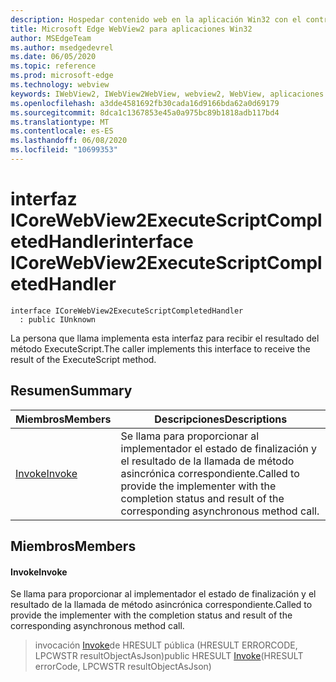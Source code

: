 ```yaml
---
description: Hospedar contenido web en la aplicación Win32 con el control Microsoft Edge WebView2
title: Microsoft Edge WebView2 para aplicaciones Win32
author: MSEdgeTeam
ms.author: msedgedevrel
ms.date: 06/05/2020
ms.topic: reference
ms.prod: microsoft-edge
ms.technology: webview
keywords: IWebView2, IWebView2WebView, webview2, WebView, aplicaciones Win32, Win32, Edge, ICoreWebView2, ICoreWebView2Controller, control de explorador, HTML Edge
ms.openlocfilehash: a3dde4581692fb30cada16d9166bda62a0d69179
ms.sourcegitcommit: 8dca1c1367853e45a0a975bc89b1818adb117bd4
ms.translationtype: MT
ms.contentlocale: es-ES
ms.lasthandoff: 06/08/2020
ms.locfileid: "10699353"
---
```

# <span data-ttu-id="17302-104">interfaz ICoreWebView2ExecuteScriptCompletedHandler</span><span class="sxs-lookup"><span data-stu-id="17302-104">interface ICoreWebView2ExecuteScriptCompletedHandler</span></span> 

```
interface ICoreWebView2ExecuteScriptCompletedHandler
  : public IUnknown
```

<span data-ttu-id="17302-105">La persona que llama implementa esta interfaz para recibir el resultado del método ExecuteScript.</span><span class="sxs-lookup"><span data-stu-id="17302-105">The caller implements this interface to receive the result of the ExecuteScript method.</span></span>

## <span data-ttu-id="17302-106">Resumen</span><span class="sxs-lookup"><span data-stu-id="17302-106">Summary</span></span>

 <span data-ttu-id="17302-107">Miembros</span><span class="sxs-lookup"><span data-stu-id="17302-107">Members</span></span>                        | <span data-ttu-id="17302-108">Descripciones</span><span class="sxs-lookup"><span data-stu-id="17302-108">Descriptions</span></span>
--------------------------------|---------------------------------------------
[<span data-ttu-id="17302-109">Invoke</span><span class="sxs-lookup"><span data-stu-id="17302-109">Invoke</span></span>](#invoke) | <span data-ttu-id="17302-110">Se llama para proporcionar al implementador el estado de finalización y el resultado de la llamada de método asincrónica correspondiente.</span><span class="sxs-lookup"><span data-stu-id="17302-110">Called to provide the implementer with the completion status and result of the corresponding asynchronous method call.</span></span>

## <span data-ttu-id="17302-111">Miembros</span><span class="sxs-lookup"><span data-stu-id="17302-111">Members</span></span>

#### <span data-ttu-id="17302-112">Invoke</span><span class="sxs-lookup"><span data-stu-id="17302-112">Invoke</span></span> 

<span data-ttu-id="17302-113">Se llama para proporcionar al implementador el estado de finalización y el resultado de la llamada de método asincrónica correspondiente.</span><span class="sxs-lookup"><span data-stu-id="17302-113">Called to provide the implementer with the completion status and result of the corresponding asynchronous method call.</span></span>

> <span data-ttu-id="17302-114">invocación [Invoke](#invoke)de HRESULT pública (HRESULT ERRORCODE, LPCWSTR resultObjectAsJson)</span><span class="sxs-lookup"><span data-stu-id="17302-114">public HRESULT [Invoke](#invoke)(HRESULT errorCode, LPCWSTR resultObjectAsJson)</span></span>

